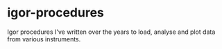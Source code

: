 # igor-procedures
Igor procedures I've written over the years to load, analyse and plot data from various instruments.
